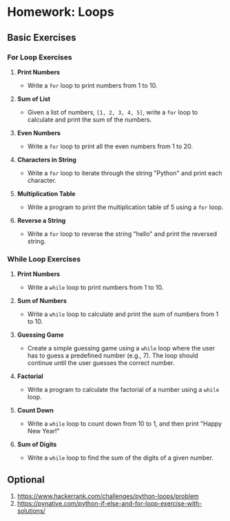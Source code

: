# Homework: Loops

## Basic Exercises

### For Loop Exercises

1. **Print Numbers**

   - Write a `for` loop to print numbers from 1 to 10.

2. **Sum of List**

   - Given a list of numbers, `[1, 2, 3, 4, 5]`, write a `for` loop to calculate and print the sum of the numbers.

3. **Even Numbers**

   - Write a `for` loop to print all the even numbers from 1 to 20.

4. **Characters in String**

   - Write a `for` loop to iterate through the string "Python" and print each character.

5. **Multiplication Table**

   - Write a program to print the multiplication table of 5 using a `for` loop.

6. **Reverse a String**
   - Write a `for` loop to reverse the string "hello" and print the reversed string.

### While Loop Exercises

1. **Print Numbers**

   - Write a `while` loop to print numbers from 1 to 10.

2. **Sum of Numbers**

   - Write a `while` loop to calculate and print the sum of numbers from 1 to 10.

3. **Guessing Game**

   - Create a simple guessing game using a `while` loop where the user has to guess a predefined number (e.g., 7). The loop should continue until the user guesses the correct number.

4. **Factorial**

   - Write a program to calculate the factorial of a number using a `while` loop.

5. **Count Down**

   - Write a `while` loop to count down from 10 to 1, and then print "Happy New Year!"

6. **Sum of Digits**
   - Write a `while` loop to find the sum of the digits of a given number.

## Optional

1. https://www.hackerrank.com/challenges/python-loops/problem
2. https://pynative.com/python-if-else-and-for-loop-exercise-with-solutions/
